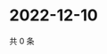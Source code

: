 # 2022-12-10

共 0 条

<!-- BEGIN WEIBO -->
<!-- 最后更新时间 Sat Dec 10 2022 17:12:28 GMT+0800 (China Standard Time) -->

<!-- END WEIBO -->
